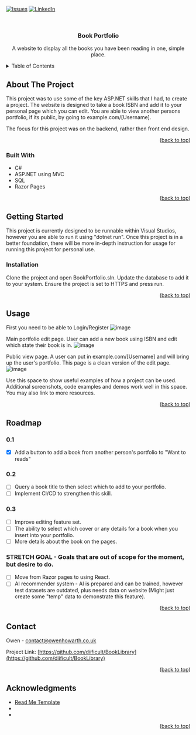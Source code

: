 <!-- Improved compatibility of back to top link: See: https://github.com/othneildrew/Best-README-Template/pull/73 -->

<a id="readme-top"></a>

<!--
*** Thanks for checking out the Best-README-Template. If you have a suggestion
*** that would make this better, please fork the repo and create a pull request
*** or simply open an issue with the tag "enhancement".
*** Don't forget to give the project a star!
*** Thanks again! Now go create something AMAZING! :D
-->

<!-- PROJECT SHIELDS -->
<!--
*** I'm using markdown "reference style" links for readability.
*** Reference links are enclosed in brackets [ ] instead of parentheses ( ).
*** See the bottom of this document for the declaration of the reference variables
*** for contributors-url, forks-url, etc. This is an optional, concise syntax you may use.
*** https://www.markdownguide.org/basic-syntax/#reference-style-links
-->

[![Issues][issues-shield]][issues-url]
[![LinkedIn][linkedin-shield]][linkedin-url]

<!-- PROJECT LOGO -->
<br />
<div align="center">
  <a href="https://github.com/github_username/repo_name">
  </a>

<h3 align="center">Book Portfolio</h3>

  <p align="center">
    A website to display all the books you have been reading in one, simple place.  
  </p>
</div>

<!-- TABLE OF CONTENTS -->
<details>
  <summary>Table of Contents</summary>
  <ol>
    <li>
      <a href="#about-the-project">About The Project</a>
      <ul>
        <li><a href="#built-with">Built With</a></li>
      </ul>
    </li>
    <li>
      <a href="#getting-started">Getting Started</a>
      <ul>
        <li><a href="#installation">Installation</a></li>
      </ul>
    </li>
    <li><a href="#usage">Usage</a></li>
    <li><a href="#roadmap">Roadmap</a></li>
    <li><a href="#contact">Contact</a></li>
    <li><a href="#acknowledgments">Acknowledgments</a></li>
  </ol>
</details>

<!-- ABOUT THE PROJECT -->

## About The Project

This project was to use some of the key ASP.NET skills that I had, to create a project. The website is designed to take a book ISBN and add it to your personal page which you can edit. You are able to view another persons portfolio, if its public, by going to example.com/[Username].

The focus for this project was on the backend, rather then front end design.

<p align="right">(<a href="#readme-top">back to top</a>)</p>

### Built With

-   C#
-   ASP.NET using MVC
-   SQL
-   Razor Pages

<p align="right">(<a href="#readme-top">back to top</a>)</p>

<!-- GETTING STARTED -->

## Getting Started

This project is currently designed to be runnable within Visual Studios, however you are able to run it using "dotnet run".
Once this project is in a better foundation, there will be more in-depth instruction for usage for running this project for personal use.

### Installation

Clone the project and open BookPortfolio.sln.
Update the database to add it to your system.
Ensure the project is set to HTTPS and press run.

<p align="right">(<a href="#readme-top">back to top</a>)</p>

<!-- USAGE EXAMPLES -->

## Usage

First you need to be able to Login/Register
![image](https://github.com/user-attachments/assets/4899c18a-2bd3-4eac-b2d6-a8e821fa0325)

Main portfolio edit page. User can add a new book using ISBN and edit which state their book is in.
![image](https://github.com/user-attachments/assets/468f66de-dd93-4225-b780-539abf644b13)

Public view page. A user can put in example.com/[Username] and will bring up the user's portfolio. This page is a clean version of the edit page.
![image](https://github.com/user-attachments/assets/a797af39-e11a-4b0c-9fa6-e16b1c27065a)

Use this space to show useful examples of how a project can be used. Additional screenshots, code examples and demos work well in this space. You may also link to more resources.

<p align="right">(<a href="#readme-top">back to top</a>)</p>

<!-- ROADMAP -->

## Roadmap

### 0.1

-   [x] Add a button to add a book from another person's portfolio to "Want to reads"

### 0.2

-   [ ] Query a book title to then select which to add to your portfolio.
-   [ ] Implement CI/CD to strengthen this skill.

### 0.3

-   [ ] Improve editing feature set.
-   [ ] The ability to select which cover or any details for a book when you insert into your portfolio.
-   [ ] More details about the book on the pages.

### STRETCH GOAL - Goals that are out of scope for the moment, but desire to do.

-   [ ] Move from Razor pages to using React.
-   [ ] AI recommender system - AI is prepared and can be trained, however test datasets are outdated, plus needs data on website (Might just create some "temp" data to demonstrate this feature).

<p align="right">(<a href="#readme-top">back to top</a>)</p>

<!-- CONTACT -->

## Contact

Owen - contact@owenhowarth.co.uk

Project Link: [https://github.com/diificult/BookLibrary](https://github.com/diificult/BookLibrary)

<p align="right">(<a href="#readme-top">back to top</a>)</p>

<!-- ACKNOWLEDGMENTS -->

## Acknowledgments

-   [Read Me Template](https://github.com/othneildrew/Best-README-Template/tree/main)
-   []()
-   []()

<p align="right">(<a href="#readme-top">back to top</a>)</p>

<!-- MARKDOWN LINKS & IMAGES -->
<!-- https://www.markdownguide.org/basic-syntax/#reference-style-links -->

[contributors-shield]: https://img.shields.io/github/contributors/github_username/repo_name.svg?style=for-the-badge
[contributors-url]: https://github.com/github_username/repo_name/graphs/contributors
[forks-shield]: https://img.shields.io/github/forks/github_username/repo_name.svg?style=for-the-badge
[forks-url]: https://github.com/github_username/repo_name/network/members
[stars-shield]: https://img.shields.io/github/stars/github_username/repo_name.svg?style=for-the-badge
[stars-url]: https://github.com/github_username/repo_name/stargazers
[issues-shield]: https://img.shields.io/github/issues/github_username/repo_name.svg?style=for-the-badge
[issues-url]: https://github.com/github_username/repo_name/issues
[license-shield]: https://img.shields.io/github/license/github_username/repo_name.svg?style=for-the-badge
[license-url]: https://github.com/github_username/repo_name/blob/master/LICENSE.txt
[linkedin-shield]: https://img.shields.io/badge/-LinkedIn-black.svg?style=for-the-badge&logo=linkedin&colorB=555
[linkedin-url]: https://linkedin.com/in/linkedin_username
[product-screenshot]: images/screenshot.png
[Next.js]: https://img.shields.io/badge/next.js-000000?style=for-the-badge&logo=nextdotjs&logoColor=white
[Next-url]: https://nextjs.org/
[React.js]: https://img.shields.io/badge/React-20232A?style=for-the-badge&logo=react&logoColor=61DAFB
[React-url]: https://reactjs.org/
[Vue.js]: https://img.shields.io/badge/Vue.js-35495E?style=for-the-badge&logo=vuedotjs&logoColor=4FC08D
[Vue-url]: https://vuejs.org/
[Angular.io]: https://img.shields.io/badge/Angular-DD0031?style=for-the-badge&logo=angular&logoColor=white
[Angular-url]: https://angular.io/
[Svelte.dev]: https://img.shields.io/badge/Svelte-4A4A55?style=for-the-badge&logo=svelte&logoColor=FF3E00
[Svelte-url]: https://svelte.dev/
[Laravel.com]: https://img.shields.io/badge/Laravel-FF2D20?style=for-the-badge&logo=laravel&logoColor=white
[Laravel-url]: https://laravel.com
[Bootstrap.com]: https://img.shields.io/badge/Bootstrap-563D7C?style=for-the-badge&logo=bootstrap&logoColor=white
[Bootstrap-url]: https://getbootstrap.com
[JQuery.com]: https://img.shields.io/badge/jQuery-0769AD?style=for-the-badge&logo=jquery&logoColor=white
[JQuery-url]: https://jquery.com
